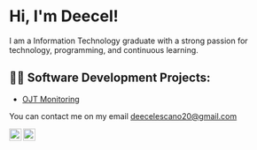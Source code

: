 
<!---
deecel/deecel is a ✨ special ✨ repository because its `README.md` (this file) appears on your GitHub profile.
You can click the Preview link to take a look at your changes.
--->
<h1>Hi, I'm Deecel!</h1><a>I am a Information Technology graduate with a strong passion for technology, programming, and continuous learning.</a>

<h2>👨‍💻 Software Development Projects:</h2>

  - [OJT Monitoring](https://github.com/joshmadakor1/Algorithms-Practice)

You can contact me on my email
deecelescano20@gmail.com


[<img align="left" alt="DeecelEscaño | YouTube" width="22px" src="https://cdn.jsdelivr.net/npm/simple-icons@v3/icons/youtube.svg" />][youtube]
[<img align="left" alt="DeecelEscaño | LinkedIn" width="22px" src="https://cdn.jsdelivr.net/npm/simple-icons@v3/icons/linkedin.svg" />][linkedin]

[youtube]: www.youtube.com/@shi-iu1w
[linkedin]: https://www.linkedin.com/in/deecel-escaño-a98442316

<!--
**joshmadakor1/joshmadakor1** is a ✨ _special_ ✨ repository because its `README.md` (this file) appears on your GitHub profile.

Here are some ideas to get you started:

- 🔭 I’m currently working on ...
- 🌱 I’m currently learning ...
- 👯 I’m looking to collaborate on ...
- 🤔 I’m looking for help with ...
- 💬 Ask me about ...
- 📫 How to reach me: ...
- 😄 Pronouns: ...
- ⚡ Fun fact: ...
-->

